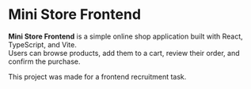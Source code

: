 # Mini Store Frontend

**Mini Store Frontend** is a simple online shop application built with React, TypeScript, and Vite.  
Users can browse products, add them to a cart, review their order, and confirm the purchase.

This project was made for a frontend recruitment task.
